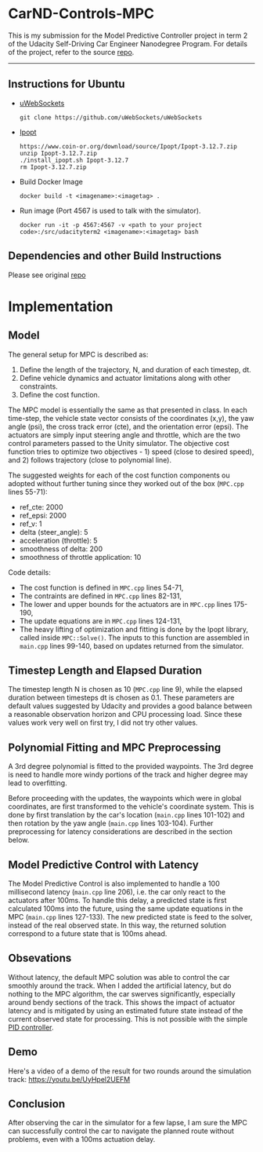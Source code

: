 # CarND-Controls-MPC
This is my submission for the Model Predictive Controller project in term 2 of the Udacity Self-Driving Car Engineer Nanodegree Program. For details of the project, refer to the source [repo](https://github.com/udacity/CarND-MPC-Project).

---

## Instructions for Ubuntu
* [uWebSockets](https://github.com/uWebSockets/uWebSockets)
    ```
    git clone https://github.com/uWebSockets/uWebSockets 
    ```
* [Ipopt](https://www.coin-or.org/download/source/Ipopt/)
    ```
    https://www.coin-or.org/download/source/Ipopt/Ipopt-3.12.7.zip
    unzip Ipopt-3.12.7.zip
    ./install_ipopt.sh Ipopt-3.12.7
    rm Ipopt-3.12.7.zip
    ```
* Build Docker Image
    ```
    docker build -t <imagename>:<imagetag> .
    ```
* Run image (Port 4567 is used to talk with the simulator).
    ```
    docker run -it -p 4567:4567 -v <path to your project code>:/src/udacityterm2 <imagename>:<imagetag> bash
    ```
    
## Dependencies and other Build Instructions

Please see original [repo](https://github.com/udacity/CarND-MPC-Project)

# Implementation

## Model

The general setup for MPC is described as:
1. Define the length of the trajectory, N, and duration of each timestep, dt.
2. Define vehicle dynamics and actuator limitations along with other constraints.
3. Define the cost function.

The MPC model is essentially the same as that presented in class. In each time-step, the vehicle state vector consists of the coordinates (x,y), the yaw angle (psi), the cross track error (cte), and the orientation error (epsi). The actuators are simply input steering angle and throttle, which are the two control parameters passed to the Unity simulator. The objective cost function tries to optimize two objectives - 1) speed (close to desired speed), and  2) follows trajectory (close to polynomial line). 

The suggested weights for each of the cost function components ou adopted without further tuning since they worked out of the box (`MPC.cpp` lines 55-71):
* ref_cte: 2000
* ref_epsi: 2000
* ref_v: 1
* delta (steer_angle): 5
* acceleration (throttle): 5
* smoothness of delta: 200
* smoothness of throttle application: 10

Code details:
* The cost function is defined in `MPC.cpp` lines 54-71,
* The contraints are defined in `MPC.cpp` lines 82-131,
* The lower and upper bounds for the actuators are in `MPC.cpp` lines 175-190,
* The update equations are in `MPC.cpp` lines 124-131,
* The heavy lifting of optimization and fitting is done by the Ipopt library, called inside `MPC::Solve()`. The inputs to this function are assembled in `main.cpp` lines 99-140, based on updates returned from the simulator. 

## Timestep Length and Elapsed Duration

The timestep length N is chosen as 10 (`MPC.cpp` line 9), while the elapsed duration between timesteps dt is chosen as 0.1. These parameters are default values suggested by Udacity and provides a good balance between a reasonable observation horizon and CPU processing load. Since these values work very well on first try, I did not try other values.

## Polynomial Fitting and MPC Preprocessing

A 3rd degree polynomial is fitted to the provided waypoints. The 3rd degree is need to handle more windy portions of the track and higher degree may lead to overfitting. 

Before proceeding with the updates, the waypoints which were in global coordinates, are first transformed to the vehicle's coordinate system. This is done by first translation by the car's location (`main.cpp` lines 101-102) and then rotation by the yaw angle (`main.cpp` lines 103-104). Further preprocessing for latency considerations are described in the section below. 

## Model Predictive Control with Latency 

The Model Predictive Control is also implemented to handle a 100 millisecond latency (`main.cpp` line 206), i.e. the car only react to the actuators after 100ms. To handle this delay, a predicted state is first calculated 100ms into the future, using the same update equations in the MPC (`main.cpp` lines 127-133). The new predicted state is feed to the solver, instead of the real observed state. In this way, the returned solution correspond to a future state that is 100ms ahead.

## Obsevations

Without latency, the default MPC solution was able to control the car smoothly around the track. When I added the artificial latency, but do nothing to the MPC algorithm, the car swerves significantly, especially around bendy sections of the track. This shows the impact of actuator latency and is mitigated by using an estimated future state instead of the current observed state for processing. This is not possible with the simple [PID controller](https://github.com/lowspin/CarND2-Proj04-PID-Contoller). 

## Demo

Here's a video of a demo of the result for two rounds around the simulation track:
https://youtu.be/UyHpel2UEFM

## Conclusion

After observing the car in the simulator for a few lapse, I am sure the MPC can successfully control the car to navigate the planned route without problems, even with a 100ms actuation delay.
